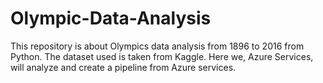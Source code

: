 # Olympic-Data-Analysis
This repository is about Olympics data analysis from 1896 to 2016 from Python. The dataset used is taken from Kaggle.
Here we, Azure Services, will analyze and create a pipeline from Azure services. 

